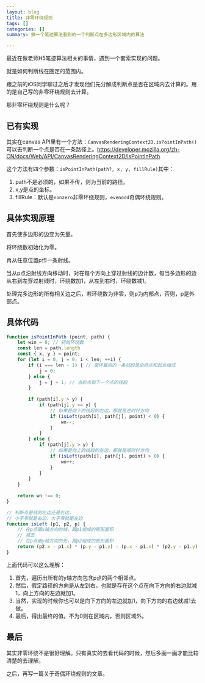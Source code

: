 ```yaml
---
layout: blog
title: 非零环绕规则
tags: []
categories: []
summary: 做一个笔迹算法看到的一个判断点在多边形区域内的算法

---
```


最近在做老师H5笔迹算法相关的事情，遇到一个套索实现的问题。

就是如何判断线在圈定的范围内。

跟之前的iOS同学聊过之后才发现他们先分解成判断点是否在区域内去计算的。用的是自己写的非零环绕规则去计算。

那非零环绕规则是什么呢？

## 已有实现

其实在canvas API里有一个方法：`CanvasRenderingContext2D.isPointInPath()
`可以去判断一个点是否在一条路径上。<https://developer.mozilla.org/zh-CN/docs/Web/API/CanvasRenderingContext2D/isPointInPath>

这个方法有四个参数：`isPointInPath(path?, x, y, fillRule)`其中：

1. path不是必须的，如果不传，则为当前的路径。
2. x,y是点的坐标。
3. fillRule：默认是`nonzero`非零环绕规则，`evenodd`奇偶环绕规则。

## 具体实现原理

首先使多边形的边变为矢量。

将环绕数初始化为零。

再从任意位置p作一条射线。

当从p点沿射线方向移动时，对在每个方向上穿过射线的边计数，每当多边形的边从右到左穿过射线时，环绕数加1，从左到右时，环绕数减1。

处理完多边形的所有相关边之后，若环绕数为非零，则p为内部点，否则，p是外部点。

## 具体代码

```js
function isPointInPath (point, path) {
	let win = 0; // 初始环绕数
	const len = path.length
	const { x, y } = point;
	for (let i = 0, j = 0; i < len; ++i) {
		if (i === len - 1) { // 循环最后的一条线段是由终点和起点组成
			j = 0;
		} else {
			j = j + 1; // 当前点和下一个点的线段
		}
		
		if (path[i].y > y) {
			if (path[j].y <= y) {
				// 如果是向下的线段的右边，那就是逆时针方向
				if (isLeft(path[i], path[j], point) < 0) {
					wn--;
				}
			}
		} else {
			if (path[j].y > y) {
				// 如果是向上的线段的左边，那就是顺时针方向
				if (isLeft(path[i], path[j], point) > 0) {
					wn++;
				}
			}
		}
	}
	
	return wn !== 0;
}

// 判断点是线的左边还是右边，
// 小于零就是右边，大于零就是左边
function isLeft (p1, p2, p) {
	// 在p点画x轴方向的线，跟p1组成的矩形面积
	// 减去
	// 在p点画y轴方向的先，跟p2组成的矩形面积
	return (p2.x - p1.x) * (p.y - p1.y) - (p.x - p1.x) * (p2.y - p1.y);
}
```

上面代码可以这么理解：

1. 首先，遍历出所有的y轴方向包含p点的两个相邻点。
2. 然后，假定路径的方向是从左到右，也就是存在这个点在向下方向的右边就减1，向上方向的左边就加1。
3. 当然，实现的时候你也可以是向下方向的左边就加1，向下方向的右边就减1去做。
4. 最后，得出最终的值。不为0则在区域内，否则区域外。

## 最后

其实非零环绕不是很好理解。只有真实的去看代码的时候，然后多画一画才能比较清楚的去理解。

之后，再写一篇关于奇偶环绕规则的文章。